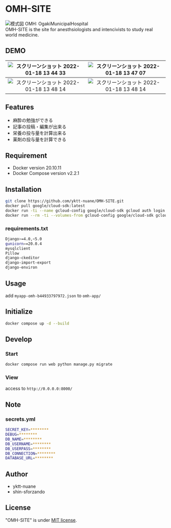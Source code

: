 # OMH-SITE

![模式図](https://user-images.githubusercontent.com/61369434/152098775-f1fe7ae4-bbdd-4979-8634-7b6d45fce597.png)
OMH: OgakiMunicipalHospital</br>
OMH-SITE is the site for anesthsiologists and intencivists to study real world medicine.

## DEMO

|![スクリーンショット 2022-01-18 13 44 33](https://user-images.githubusercontent.com/61369434/149872436-7522d921-33fc-4f85-84cc-f8eebb901ae1.png)|![スクリーンショット 2022-01-18 13 47 07](https://user-images.githubusercontent.com/61369434/149872641-befd0c1f-260e-423a-b220-1cd48b44a531.png)|
|:---:|:---:|
|![スクリーンショット 2022-01-18 13 48 14](https://user-images.githubusercontent.com/61369434/149872772-9286dd16-6c47-4635-be33-084c2a28209a.png)|![スクリーンショット 2022-01-18 13 48 14](https://user-images.githubusercontent.com/61369434/149872772-9286dd16-6c47-4635-be33-084c2a28209a.png)|

## Features

* 麻酔の勉強ができる
* 記事の投稿・編集が出来る
* 栄養の投与量を計算出来る
* 薬剤の投与量を計算できる

## Requirement

* Docker version 20.10.11
* Docker Compose version v2.2.1

## Installation

```bash
git clone https://github.com/yktt-nuane/OMH-SITE.git
docker pull google/cloud-sdk:latest
docker run -ti --name gcloud-config google/cloud-sdk gcloud auth login
docker run --rm -ti --volumes-from gcloud-config google/cloud-sdk gcloud compute instances list --project myapp-omh
```

### requirements.txt

```bash
Django>=4.0,<5.0
gunicorn==20.0.4
mysqlclient
Pillow
django-ckeditor
django-import-export
django-environ
```

## Usage

add `myapp-omh-b44933797972.json` to `omh-app/`

## Initialize

```bash
docker compose up -d --build
```

## Develop

### Start

```bash
docker compose run web python manage.py migrate
```

### View

access to `http://0.0.0.0:8000/`

## Note

### secrets.yml

```bash
SECRET_KEY=********
DEBUG=********
DB_NAME=********
DB_USERNAME=********
DB_USERPASS=********
DB_CONNECTION=********
DATABASE_URL=********
```

## Author

* yktt-nuane
* shin-sforzando

## License

"OMH-SITE" is under [MIT license](https://en.wikipedia.org/wiki/MIT_License).
